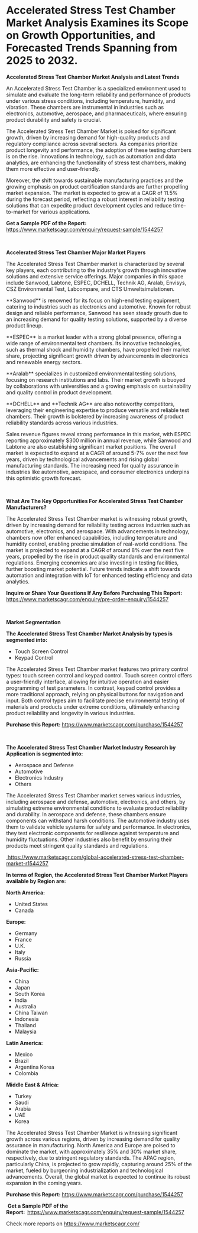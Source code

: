 <p><h1>Accelerated Stress Test Chamber Market Analysis Examines its Scope on Growth Opportunities, and Forecasted Trends Spanning from 2025 to 2032.</h1></p><p><strong>Accelerated Stress Test Chamber Market Analysis and Latest Trends</strong></p>
<p><p>An Accelerated Stress Test Chamber is a specialized environment used to simulate and evaluate the long-term reliability and performance of products under various stress conditions, including temperature, humidity, and vibration. These chambers are instrumental in industries such as electronics, automotive, aerospace, and pharmaceuticals, where ensuring product durability and safety is crucial.</p><p>The Accelerated Stress Test Chamber Market is poised for significant growth, driven by increasing demand for high-quality products and regulatory compliance across several sectors. As companies prioritize product longevity and performance, the adoption of these testing chambers is on the rise. Innovations in technology, such as automation and data analytics, are enhancing the functionality of stress test chambers, making them more effective and user-friendly.</p><p>Moreover, the shift towards sustainable manufacturing practices and the growing emphasis on product certification standards are further propelling market expansion. The market is expected to grow at a CAGR of 11.5% during the forecast period, reflecting a robust interest in reliability testing solutions that can expedite product development cycles and reduce time-to-market for various applications.</p></p>
<p><strong>Get a Sample PDF of the Report:&nbsp;</strong> <a href="https://www.marketscagr.com/enquiry/request-sample/1544257?utm_campaign=2130&utm_medium=2&utm_source=Github&utm_content=ia&utm_term=27022025&utm_id=accelerated-stress-test-chamber">https://www.marketscagr.com/enquiry/request-sample/1544257</a></p>
<p>&nbsp;</p>
<p><strong>Accelerated Stress Test Chamber Major Market Players</strong></p>
<p><p>The Accelerated Stress Test Chamber market is characterized by several key players, each contributing to the industry's growth through innovative solutions and extensive service offerings. Major companies in this space include Sanwood, Labtone, ESPEC, DCHELL, Technik AG, Aralab, Envisys, CSZ Environmental Test, Labcompare, and CTS Umweltsimulationen.</p><p>**Sanwood** is renowned for its focus on high-end testing equipment, catering to industries such as electronics and automotive. Known for robust design and reliable performance, Sanwood has seen steady growth due to an increasing demand for quality testing solutions, supported by a diverse product lineup.</p><p>**ESPEC** is a market leader with a strong global presence, offering a wide range of environmental test chambers. Its innovative technologies, such as thermal shock and humidity chambers, have propelled their market share, projecting significant growth driven by advancements in electronics and renewable energy sectors.</p><p>**Aralab** specializes in customized environmental testing solutions, focusing on research institutions and labs. Their market growth is buoyed by collaborations with universities and a growing emphasis on sustainability and quality control in product development.</p><p>**DCHELL** and **Technik AG** are also noteworthy competitors, leveraging their engineering expertise to produce versatile and reliable test chambers. Their growth is bolstered by increasing awareness of product reliability standards across various industries.</p><p>Sales revenue figures reveal strong performance in this market, with ESPEC reporting approximately $300 million in annual revenue, while Sanwood and Labtone are also establishing significant market positions. The overall market is expected to expand at a CAGR of around 5-7% over the next few years, driven by technological advancements and rising global manufacturing standards. The increasing need for quality assurance in industries like automotive, aerospace, and consumer electronics underpins this optimistic growth forecast.</p></p>
<p>&nbsp;</p>
<p><strong>What Are The Key Opportunities For Accelerated Stress Test Chamber Manufacturers?</strong></p>
<p><p>The Accelerated Stress Test Chamber market is witnessing robust growth, driven by increasing demand for reliability testing across industries such as automotive, electronics, and aerospace. With advancements in technology, chambers now offer enhanced capabilities, including temperature and humidity control, enabling precise simulation of real-world conditions. The market is projected to expand at a CAGR of around 8% over the next five years, propelled by the rise in product quality standards and environmental regulations. Emerging economies are also investing in testing facilities, further boosting market potential. Future trends indicate a shift towards automation and integration with IoT for enhanced testing efficiency and data analytics.</p></p>
<p><strong>Inquire or Share Your Questions If Any Before Purchasing This Report:</strong> <a href="https://www.marketscagr.com/enquiry/pre-order-enquiry/1544257?utm_campaign=2130&utm_medium=2&utm_source=Github&utm_content=ia&utm_term=27022025&utm_id=accelerated-stress-test-chamber">https://www.marketscagr.com/enquiry/pre-order-enquiry/1544257</a></p>
<p>&nbsp;</p>
<p><strong>Market Segmentation</strong></p>
<p><strong>The Accelerated Stress Test Chamber Market Analysis by types is segmented into:</strong></p>
<p><ul><li>Touch Screen Control</li><li>Keypad Control</li></ul></p>
<p><p>The Accelerated Stress Test Chamber market features two primary control types: touch screen control and keypad control. Touch screen control offers a user-friendly interface, allowing for intuitive operation and easier programming of test parameters. In contrast, keypad control provides a more traditional approach, relying on physical buttons for navigation and input. Both control types aim to facilitate precise environmental testing of materials and products under extreme conditions, ultimately enhancing product reliability and longevity in various industries.</p></p>
<p><strong>Purchase this Report:&nbsp;</strong><a href="https://www.marketscagr.com/purchase/1544257?utm_campaign=2130&utm_medium=2&utm_source=Github&utm_content=ia&utm_term=27022025&utm_id=accelerated-stress-test-chamber">https://www.marketscagr.com/purchase/1544257</a></p>
<p>&nbsp;</p>
<p><strong>The Accelerated Stress Test Chamber Market Industry Research by Application is segmented into:</strong></p>
<p><ul><li>Aerospace and Defense</li><li>Automotive</li><li>Electronics Industry</li><li>Others</li></ul></p>
<p><p>The Accelerated Stress Test Chamber market serves various industries, including aerospace and defense, automotive, electronics, and others, by simulating extreme environmental conditions to evaluate product reliability and durability. In aerospace and defense, these chambers ensure components can withstand harsh conditions. The automotive industry uses them to validate vehicle systems for safety and performance. In electronics, they test electronic components for resilience against temperature and humidity fluctuations. Other industries also benefit by ensuring their products meet stringent quality standards and regulations.</p></p>
<p><a href="https://www.marketscagr.com/global-accelerated-stress-test-chamber-market-r1544257?utm_campaign=2130&utm_medium=2&utm_source=Github&utm_content=ia&utm_term=27022025&utm_id=accelerated-stress-test-chamber">&nbsp;https://www.marketscagr.com/global-accelerated-stress-test-chamber-market-r1544257</a></p>
<p><strong>In terms of Region, the Accelerated Stress Test Chamber Market Players available by Region are:</strong></p>
<p>
    <p> <strong> North America: </strong>
        <ul>
            <li>United States</li>
            <li>Canada</li>
        </ul>
        </p> 
    <p> <strong> Europe: </strong>
        <ul>
            <li>Germany</li>
            <li>France</li>
            <li>U.K.</li>
            <li>Italy</li>
            <li>Russia</li>
        </ul>
        </p> 
    <p> <strong> Asia-Pacific: </strong>
        <ul>
            <li>China</li>
            <li>Japan</li>
            <li>South Korea</li>
            <li>India</li>
            <li>Australia</li>
            <li>China Taiwan</li>
            <li>Indonesia</li>
            <li>Thailand</li>
            <li>Malaysia</li>
        </ul>
        </p> 
    <p> <strong> Latin America: </strong>
        <ul>
            <li>Mexico</li>
            <li>Brazil</li>
            <li>Argentina Korea</li>
            <li>Colombia</li>
        </ul>
        </p> 
    <p> <strong> Middle East & Africa: </strong>
        <ul>
            <li>Turkey</li>
            <li>Saudi</li>
            <li>Arabia</li>
            <li>UAE</li>
            <li>Korea</li>
        </ul>
    </p>
    </p>
<p><p>The Accelerated Stress Test Chamber Market is witnessing significant growth across various regions, driven by increasing demand for quality assurance in manufacturing. North America and Europe are poised to dominate the market, with approximately 35% and 30% market share, respectively, due to stringent regulatory standards. The APAC region, particularly China, is projected to grow rapidly, capturing around 25% of the market, fueled by burgeoning industrialization and technological advancements. Overall, the global market is expected to continue its robust expansion in the coming years.</p></p>
<p><strong>Purchase this Report: </strong><a href="https://www.marketscagr.com/purchase/1544257?utm_campaign=2130&utm_medium=2&utm_source=Github&utm_content=ia&utm_term=27022025&utm_id=accelerated-stress-test-chamber">https://www.marketscagr.com/purchase/1544257</a></p>
<p>&nbsp;<strong>Get a Sample PDF of the Report:&nbsp;&nbsp;</strong><a href="https://www.marketscagr.com/enquiry/request-sample/1544257?utm_campaign=2130&utm_medium=2&utm_source=Github&utm_content=ia&utm_term=27022025&utm_id=accelerated-stress-test-chamber">https://www.marketscagr.com/enquiry/request-sample/1544257</a></p>
<p><strong></strong></p>
<p>Check more reports on <a href="https://www.marketscagr.com/?utm_campaign=2130&utm_medium=2&utm_source=Github&utm_content=ia&utm_term=27022025&utm_id=accelerated-stress-test-chamber">https://www.marketscagr.com/</a></p>